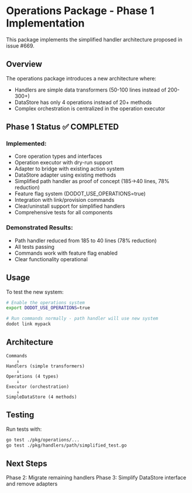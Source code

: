 # Operations Package - Phase 1 Implementation

This package implements the simplified handler architecture proposed in issue #669.

## Overview

The operations package introduces a new architecture where:
- Handlers are simple data transformers (50-100 lines instead of 200-300+)
- DataStore has only 4 operations instead of 20+ methods
- Complex orchestration is centralized in the operation executor

## Phase 1 Status ✅ COMPLETED

### Implemented:
- Core operation types and interfaces
- Operation executor with dry-run support
- Adapter to bridge with existing action system
- DataStore adapter using existing methods
- Simplified path handler as proof of concept (185→40 lines, 78% reduction)
- Feature flag system (DODOT_USE_OPERATIONS=true)
- Integration with link/provision commands
- Clear/uninstall support for simplified handlers
- Comprehensive tests for all components

### Demonstrated Results:
- Path handler reduced from 185 to 40 lines (78% reduction)
- All tests passing
- Commands work with feature flag enabled
- Clear functionality operational

## Usage

To test the new system:

```bash
# Enable the operations system
export DODOT_USE_OPERATIONS=true

# Run commands normally - path handler will use new system
dodot link mypack
```

## Architecture

```
Commands
    ↓
Handlers (simple transformers)
    ↓
Operations (4 types)
    ↓
Executor (orchestration)
    ↓
SimpleDataStore (4 methods)
```

## Testing

Run tests with:
```bash
go test ./pkg/operations/...
go test ./pkg/handlers/path/simplified_test.go
```

## Next Steps

Phase 2: Migrate remaining handlers
Phase 3: Simplify DataStore interface and remove adapters
